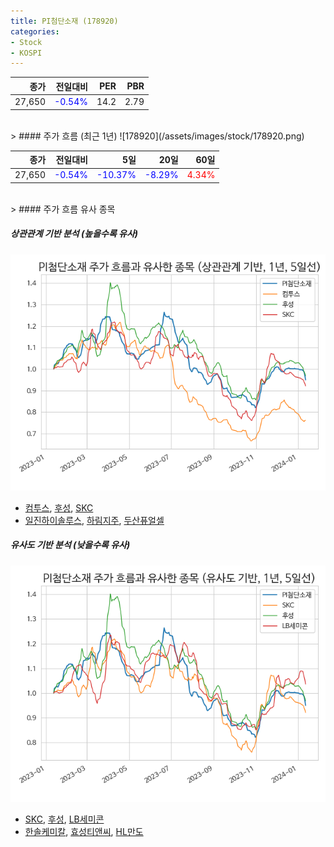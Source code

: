 ```yaml
---
title: PI첨단소재 (178920)
categories:
- Stock
- KOSPI
---
```


|종가|전일대비|PER|PBR|
|---:|-------:|--:|---:|
|27,650|<span style="color: blue">-0.54%</span>|14.2|2.79|

<!-- more -->
<br>
> #### 주가 흐름 (최근 1년)
![178920](/assets/images/stock/178920.png)

|종가|전일대비|5일|20일|60일|
|---:|-------:|--:|---:|---:|
|27,650|<span style="color: blue">-0.54%</span>|<span style="color: blue">-10.37%</span>|<span style="color: blue">-8.29%</span>|<span style="color: red">4.34%</span>|

<br>
> #### 주가 흐름 유사 종목

##### 상관관계 기반 분석 (높을수록 유사)
![178920](/assets/images/stock/178920_corr.png)
- [컴투스](/078340/), [후성](/093370/), [SKC](/011790/)
- [일진하이솔루스](/271940/), [하림지주](/003380/), [두산퓨얼셀](/336260/)

##### 유사도 기반 분석 (낮을수록 유사)	
![178920](/assets/images/stock/178920_sim.png)
- [SKC](/011790/), [후성](/093370/), [LB세미콘](/061970/)
- [한솔케미칼](/014680/), [효성티앤씨](/298020/), [HL만도](/204320/)